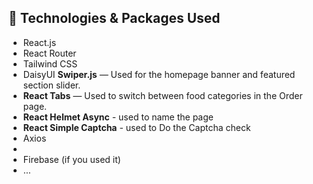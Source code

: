 ## 🧩 Technologies & Packages Used

- React.js
- React Router
- Tailwind CSS
- DaisyUI
**Swiper.js** — Used for the homepage banner and featured section slider.
- **React Tabs** — Used to switch between food categories in the Order page.
- **React Helmet Async** - used to name the page 
- **React Simple Captcha** - used to Do the Captcha check
- Axios
- 
- Firebase (if you used it)
- ...